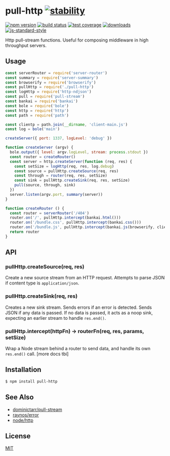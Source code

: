 # pull-http [![stability][0]][1]
[![npm version][2]][3] [![build status][4]][5] [![test coverage][6]][7]
[![downloads][8]][9] [![js-standard-style][10]][11]

Http pull-stream functions. Useful for composing middleware in high throughput
servers.

## Usage
```js
const serverRouter = require('server-router')
const summary = require('server-summary')
const browserify = require('browserify')
const pullHttp = require('./pull-http')
const logHttp = require('http-ndjson')
const pull = require('pull-stream')
const bankai = require('bankai')
const bole = require('bole')
const http = require('http')
const path = require('path')

const clientp = path.join(__dirname, 'client-main.js')
const log = bole('main')

createServer({ port: 1337, logLevel: 'debug' })

function createServer (argv) {
  bole.output({ level: argv.logLevel, stream: process.stdout })
  const router = createRouter()
  const server = http.createServer(function (req, res) {
    const setSize = logHttp(req, res, log.debug)
    const source = pullHttp.createSource(req, res)
    const through = router(req, res, setSize)
    const sink = pullHttp.createSink(req, res, setSize)
    pull(source, through, sink)
  })
  server.listen(argv.port, summary(server))
}

function createRouter () {
  const router = serverRouter('/404')
  router.on('/', pullHttp.intercept(bankai.html()))
  router.on('/bundle.css', pullHttp.intercept(bankai.css()))
  router.on('/bundle.js', pullHttp.intercept(bankai.js(browserify, clientp)))
  return router
}
```

## API
### pullHttp.createSource(req, res)
Create a new source stream from an HTTP request. Attempts to parse JSON if
content type is `application/json`.

### pullHttp.createSink(req, res)
Creates a new sink stream. Sends errors if an error is detected. Sends JSON if
any data is passed. If no data is passed, it acts as a noop sink, expecting an
earlier stream to handle `res.end()`.

### pullHttp.intercept(httpFn) -> routerFn(req, res, params, setSize)
Wrap a Node stream behind a router to send data, and handle its own `res.end()`
call. [more docs tbi]

## Installation
```sh
$ npm install pull-http
```

## See Also
- [dominictarr/pull-stream](https://github.com/dominictarr/pull-stream)
- [raynos/error](https://github.com/Raynos/error)
- [node/http](https://nodejs.org/api/http.html)

## License
[MIT](https://tldrlegal.com/license/mit-license)

[0]: https://img.shields.io/badge/stability-experimental-orange.svg?style=flat-square
[1]: https://nodejs.org/api/documentation.html#documentation_stability_index
[2]: https://img.shields.io/npm/v/pull-http.svg?style=flat-square
[3]: https://npmjs.org/package/pull-http
[4]: https://img.shields.io/travis/yoshuawuyts/pull-http/master.svg?style=flat-square
[5]: https://travis-ci.org/yoshuawuyts/pull-http
[6]: https://img.shields.io/codecov/c/github/yoshuawuyts/pull-http/master.svg?style=flat-square
[7]: https://codecov.io/github/yoshuawuyts/pull-http
[8]: http://img.shields.io/npm/dm/pull-http.svg?style=flat-square
[9]: https://npmjs.org/package/pull-http
[10]: https://img.shields.io/badge/code%20style-standard-brightgreen.svg?style=flat-square
[11]: https://github.com/feross/standard
